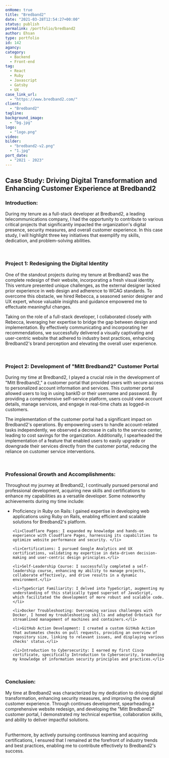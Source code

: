 ```yaml
---
onHome: true
title: "Bredband2"
date: "2021-03-28T12:54:27+00:00"
status: publish
permalink: /portfolio/bredband2
author: Ehsan
type: portfolio
id: 142
agancy:
category:
  - Backend
  - Front-end
tag:
  - React
  - Ruby
  - Javascript
  - Gatsby
  - UX
case_link_url:
  - "https://www.bredband2.com/"
client:
  - "Bredband2"
tagline:
background_image:
  - "bg.jpg"
logo:
  - "logo.png"
video:
bilder:
  - "bredband2-v2.png"
  - "1.jpg"
port_date:
  - "2021 - 2023"
---
```


<h2> Case Study: Driving Digital Transformation and Enhancing Customer Experience at Bredband2</h2>

<h3>Introduction: </h3>

<p>During my tenure as a full-stack developer at Bredband2, a leading telecommunications company, I had the opportunity to contribute to various critical projects that significantly impacted the organization's digital presence, security measures, and overall customer experience. In this case study, I will highlight three key initiatives that exemplify my skills, dedication, and problem-solving abilities. </p>

<br />
<h3>Project 1: Redesigning the Digital Identity </h3>

<p>One of the standout projects during my tenure at Bredband2 was the complete redesign of their website, incorporating a fresh visual identity. This venture presented unique challenges, as the external designer lacked prior experience in web design and adherence to WCAG standards. To overcome this obstacle, we hired Rebecca, a seasoned senior designer and UX expert, whose valuable insights and guidance empowered me to effectuate meaningful changes.</p>

<p>Taking on the role of a full-stack developer, I collaborated closely with Rebecca, leveraging her expertise to bridge the gap between design and implementation. By effectively communicating and incorporating her recommendations, we successfully delivered a visually captivating and user-centric website that adhered to industry best practices, enhancing Bredband2's brand perception and elevating the overall user experience.</p>

<br />
<h3> Project 2: Development of "Mitt Bredband2" Customer Portal </h3>

<p>During my time at Bredband2, I played a crucial role in the development of "Mitt Bredband2," a customer portal that provided users with secure access to personalized account information and services. This customer portal allowed users to log in using bankID or their username and password. By providing a comprehensive self-service platform, users could view account details, manage services, and engage in real-time chats as logged-in customers.</p>

<p>The implementation of the customer portal had a significant impact on Bredband2's operations. By empowering users to handle account-related tasks independently, we observed a decrease in calls to the service center, leading to cost savings for the organization. Additionally, I spearheaded the implementation of a feature that enabled users to easily upgrade or downgrade their services directly from the customer portal, reducing the reliance on customer service interventions.</p>

<br />
<h3>Professional Growth and Accomplishments:</h3>

<p> Throughout my journey at Bredband2, I continually pursued personal and professional development, acquiring new skills and certifications to enhance my capabilities as a versatile developer. Some noteworthy achievements during my time include:</p>

<ul>
    <li>Proficiency in Ruby on Rails: I gained expertise in developing web applications using Ruby on Rails, enabling efficient and scalable solutions for Bredband2's platform.</li>

    <li>Cloudflare Pages: I expanded my knowledge and hands-on experience with Cloudflare Pages, harnessing its capabilities to optimize website performance and security. </li>

    <li>Certifications: I pursued Google Analytics and UX certifications, validating my expertise in data-driven decision-making and user-centric design principles.</li>

    <li>Self-Leadership Course: I successfully completed a self-leadership course, enhancing my ability to manage projects, collaborate effectively, and drive results in a dynamic environment.</li>

    <li>TypeScript Familiarity: I delved into TypeScript, augmenting my understanding of this statically typed superset of JavaScript, which facilitated the development of more robust and scalable code.</li>

    <li>Docker Troubleshooting: Overcoming various challenges with Docker, I honed my troubleshooting skills and adopted Orbstack for streamlined management of machines and containers.</li>

    <li>GitHub Action Development: I created a custom GitHub Action that automates checks on pull requests, providing an overview of repository size, linking to relevant issues, and displaying various checks' status.</li>

    <li>Introduction to Cybersecurity: I earned my first Cisco certificate, specifically Introduction to Cybersecurity, broadening my knowledge of information security principles and practices.</li>

</ul>
<br />
<h3>Conclusion:</h3>

<p>
My time at Bredband2 was characterized by my dedication to driving digital transformation, enhancing security measures, and improving the overall customer experience. Through continues development, spearheading a comprehensive website redesign, and developing the "Mitt Bredband2" customer portal, I demonstrated my technical expertise, collaboration skills, and ability to deliver impactful solutions.<br /><br />

Furthermore, by actively pursuing continuous learning and acquiring certifications, I ensured that I remained at the forefront of industry trends and best practices, enabling me to contribute effectively to Bredband2's success.</p>
